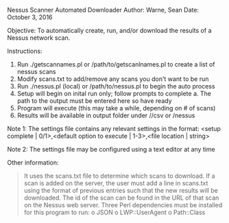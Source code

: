 Nessus Scanner Automated Downloader
Author: Warne, Sean
Date: October 3, 2016


Objective: 
To automatically create, run, and/or download the results of a Nessus network scan.


Instructions:
1. Run ./getscannames.pl or /path/to/getscanlnames.pl to create a list of nessus scans
2. Modify scans.txt to add/remove any scans you don't want to be run
3. Run ./nessus.pl (local) or /path/to/nessus.pl to begin the auto process
4. Setup will begin on inital run only; follow prompts to complete
	a. The path to the output must be entered here so have ready
5. Program will execute (this may take a while, depending on # of scans)
6. Results will be available in output folder under /<month-year>/csv or /nessus

Note 1: The settings file contains any relevant settings in the format:
	<setup complete | 0/1>,<default option to execute | 1-3>,<file location | string>

Note 2: The settings file may be configured using a text editor at any time


Other information:
> It uses the scans.txt file to determine which scans to download. If a scan is added on
  the server, the user must add a line in scans.txt using the format of previous entries
  such that the new results will be downloaded. The id of the scan can be found in the
  URL of that scan on the Nessus web server. 
> Three Perl dependencies must be installed for this program to run:
	o JSON
	o LWP::UserAgent
	o Path::Class
